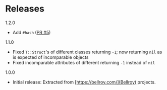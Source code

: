 # Releases

1.2.0

* Add `#hash` ([PR #5](https://github.com/bellroy/sorbet-struct-comparable/pull/5))

1.1.0

* Fixed `T::Struct`'s of different classes returning `-1`; now returning `nil` as is expected of incomparable objects
* Fixed incomparable attributes of different returning `-1` instead of `nil`

1.0.0

* Initial release: Extracted from [https://bellroy.com/](Bellroy) projects.
